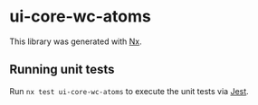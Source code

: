 # ui-core-wc-atoms

This library was generated with [Nx](https://nx.dev).

## Running unit tests

Run `nx test ui-core-wc-atoms` to execute the unit tests via [Jest](https://jestjs.io).
